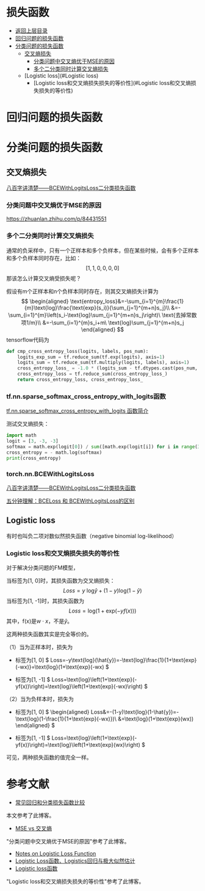 # 损失函数

* [返回上层目录](../tips.md)
* [回归问题的损失函数](#回归问题的损失函数)
* [分类问题的损失函数](#分类问题的损失函数)
  * [交叉熵损失](#交叉熵损失)
    * [分类问题中交叉熵优于MSE的原因](#分类问题中交叉熵优于MSE的原因)
    * [多个二分类同时计算交叉熵损失](#多个二分类同时计算交叉熵损失)
  * [Logistic loss](#Logistic loss)
    * [Logistic loss和交叉熵损失损失的等价性](#Logistic loss和交叉熵损失损失的等价性)



# 回归问题的损失函数



# 分类问题的损失函数



## 交叉熵损失

[八百字讲清楚——BCEWithLogitsLoss二分类损失函数]()



### 分类问题中交叉熵优于MSE的原因

<https://zhuanlan.zhihu.com/p/84431551>



### 多个二分类同时计算交叉熵损失

通常的负采样中，只有一个正样本和多个负样本，但在某些时候，会有多个正样本和多个负样本同时存在，比如：
$$
[1, 1, 0, 0, 0, 0]
$$
那该怎么计算交叉熵受损失呢？

假设有m个正样本和n个负样本同时存在，则其交叉熵损失计算为
$$
\begin{aligned}
\text{entropy_loss}&=-\sum_{i=1}^{m}\frac{1}{m}\text{log}\frac{\text{exp}(s_i)}{\sum_{j=1}^{m+n}s_j}\\
&=-\sum_{i=1}^{m}\left(s_i-\text{log}\sum_{j=1}^{m+n}s_j\right)\ \text{去掉常数项1/m}\\
&=-\sum_{i=1}^{m}s_i+m\ \text{log}\sum_{j=1}^{m+n}s_j
\end{aligned}
$$
tensorflow代码为

```python
def cmp_cross_entropy_loss(logits, labels, pos_num):
    logits_exp_sum = tf.reduce_sum(tf.exp(logits), axis=1)
    logits_sum = tf.reduce_sum(tf.multiply(logits, labels), axis=1) 
    cross_entropy_loss_ = -1.0 * (logits_sum - tf.dtypes.cast(pos_num, tf.float32) * tf.math.log(logits_exp_sum))
    cross_entropy_loss = tf.reduce_sum(cross_entropy_loss_) 
    return cross_entropy_loss, cross_entropy_loss_
```

### tf.nn.sparse_softmax_cross_entropy_with_logits函数

[tf.nn.sparse_softmax_cross_entropy_with_logits 函数简介](https://blog.csdn.net/wdh315172/article/details/106140608/)

测试交叉熵损失：

```python
import math
logit = [3, -3, -3]
softmax = math.exp(logit[0]) / sum([math.exp(logit[i]) for i in range(3)])
cross_entropy = - math.log(softmax)
print(cross_entropy)
```



### torch.nn.BCEWithLogitsLoss

[八百字讲清楚——BCEWithLogitsLoss二分类损失函数](https://blog.csdn.net/AdamCY888/article/details/130167567)

[五分钟理解：BCELoss 和 BCEWithLogitsLoss的区别](https://cloud.tencent.com/developer/article/1660961)



## Logistic loss

有时也叫负二项对数似然损失函数（negative binomial log-likelihood）

### Logistic loss和交叉熵损失损失的等价性

对于解决分类问题的FM模型，

当标签为[1, 0]时，其损失函数为交叉熵损失：
$$
Loss=y\ \text{log} \hat{y}+(1-y)\text{log}(1-\hat{y})
$$
当标签为[1, -1]时，其损失函数为
$$
Loss=\text{log}\left(1+\text{exp}(-yf(x))\right)
$$
其中，f(x)是$w\cdot x$，不是$\hat{y}$。

这两种损失函数其实是完全等价的。

（1）当为正样本时，损失为

- 标签为[1, 0]
  $
  Loss=-y\text{log}(\hat{y})=-\text{log}\frac{1}{1+\text{exp}(-wx)}=\text{log}(1+\text{exp}(-wx)
  $

- 标签为[1, -1]
  $
  Loss=\text{log}\left(1+\text{exp}(-yf(x))\right)=\text{log}\left(1+\text{exp}(-wx)\right)
  $


（2）当为负样本时，损失为

- 标签为[1, 0]
  $
  \begin{aligned}
  Loss&=-(1-y)\text{log}(1-\hat{y})=-\text{log}(1-\frac{1}{1+\text{exp}(-wx)})\\
  &=\text{log}(1+\text{exp}(wx))
  \end{aligned}
  $

- 标签为[1, -1]
  $
  Loss=\text{log}\left(1+\text{exp}(-yf(x))\right)=\text{log}\left(1+\text{exp}(wx)\right)
  $


可见，两种损失函数的值完全一样。























# 参考文献

* [常见回归和分类损失函数比较](https://zhuanlan.zhihu.com/p/36431289)

本文参考了此博客。

* [MSE vs 交叉熵](https://zhuanlan.zhihu.com/p/84431551)

"分类问题中交叉熵优于MSE的原因"参考了此博客。

* [Notes on Logistic Loss Function](http://www.hongliangjie.com/wp-content/uploads/2011/10/logistic.pdf)
* [Logistic Loss函数、Logistics回归与极大似然估计](https://www.zybuluo.com/frank-shaw/note/143260)
* [Logistic loss函数](https://buracagyang.github.io/2019/05/29/logistic-loss-function/)

"Logistic loss和交叉熵损失损失的等价性"参考了此博客。
